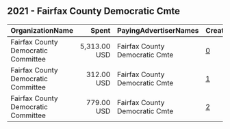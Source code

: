 ## 2021 - Fairfax County Democratic Cmte 
|OrganizationName|Spent|PayingAdvertiserNames|CreativeUrls|Impressions|Genders|AgeBrackets|CountryCodes|BillingAddresses|CandidateBallotInformation|
|:---|---:|:---|:---|---:|:---|:---|:---|:---|:---|
|Fairfax County Democratic Committee|5,313.00 USD|Fairfax County Democratic Cmte|[0](https://www.snap.com/political-ads/asset/c86691abaa3d787e2a173a88e480c4cd01ea415a0b492a1e73e04235012ca909?mediaType=mp4)|486,879||18-30|united states|"8500 Executive Park Ave, Suite 402,Fairfax,22031,US"|November 2 2021 Virginia General Election|
|Fairfax County Democratic Committee|312.00 USD|Fairfax County Democratic Cmte|[1](https://www.snap.com/political-ads/asset/f7ca6451c2129bda0c888da74e6ba63d19dcc8c130a482665d40afffa633c429?mediaType=mp4)|32,470||18-30|united states|"8500 Executive Park Ave, Suite 402,Fairfax,22031,US"|November 2 2021 Virginia General Election|
|Fairfax County Democratic Committee|779.00 USD|Fairfax County Democratic Cmte|[2](https://www.snap.com/political-ads/asset/42c6eec18371ffb1fe8645e5c5e175eb6a7e1135c2040375e41a99d9816b5061?mediaType=mp4)|74,657||18-30|united states|"8500 Executive Park Ave, Suite 402,Fairfax,22031,US"|November 2 2021 Virginia General Election|
